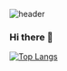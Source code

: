 ![header](https://capsule-render.vercel.app/api?type=waving&color=auto&height=200&section=header&text=질문하고픈%20개발자%20👨‍💻&fontSize=40)
### Hi there 👋
[![Top Langs](https://github-readme-stats.vercel.app/api/top-langs/?username=abovenormal&layout=compact)](https://github.com/abovenormal/github-readme-stats)
